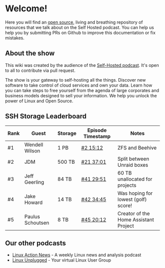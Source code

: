 # Welcome!

Here you will find an [open source](https://github.com/selfhostedshow/wiki), living and breathing repository of resources that we talk about on the Self Hosted podcast. You can help us help you by submitting PRs on Github to improve this documentation or fix mistakes.

## About the show

This wiki was created by the audience of the [Self-Hosted podcast](https://selfhosted.show). It's open to all to contribute via pull request.

The show is your gateway to self-hosting all the things. Discover new software to take control of cloud services and own your data. Learn how you can take steps to free yourself from the agenda of large corporates and business models designed to sell your information. We help you unlock the power of Linux and Open Source.

## SSH Storage Leaderboard

| Rank | Guest            | Storage | Episode Timestamp                       | Notes |
|------|------------------|---------|-----------------------------------------|-------|
| #1   | Wendell Wilson   | 1 PB    | [#2 15:12](https://selfhosted.show/2)   | ZFS and Beehive |
| #2   | JDM              | 500 TB  | [#21 37:01](https://selfhosted.show/21) | Split between Unraid boxes |
| #3   | Jeff Geerling    | 84 TB   | [#41 29:51](https://selfhosted.show/41) | 60 TB unallocated for projects |
| #4   | Jake Howard      | 14 TB   | [#42 34:45](https://selfhosted.show/42) | Was hoping for lowest (golf) score! |
| #5   | Paulus Schoutsen | 8 TB    | [#45 20:12](https://selfhosted.show/45) | Creator of the Home Assistant Project |

## Our other podcasts

* [Linux Action News](https://linuxactionnews.com/) - A weekly Linux news and analysis podcast
* [Linux Unplugged](http://linuxunplugged.com/) - Your virtual Linux User Group
